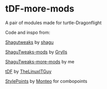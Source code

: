 # tDF-more-mods
A pair of modules made for turtle-Dragonflight


Code and inspo from: 

[Shagutweaks](https://github.com/shagu/ShaguTweaks/) by [shagu](https://github.com/shagu)   

[ShaguTweaks-mods](https://github.com/GryllsAddons/ShaguTweaks-mods)  by [Grylls](https://github.com/GryllsAddons)

[ShaguTweaks-more-mods](https://github.com/CrimsonHollow/ShaguTweaks-more-mods) by me 

[tDF](https://github.com/TheLinuxITGuy/Turtle-Dragonflight) by [TheLinuxITGuy](https://github.com/TheLinuxITGuy)

[StylePoints](https://github.com/Monteo/RoguePack/tree/master/StylePoints) by [Monteo](https://github.com/Monteo) for combopoints
